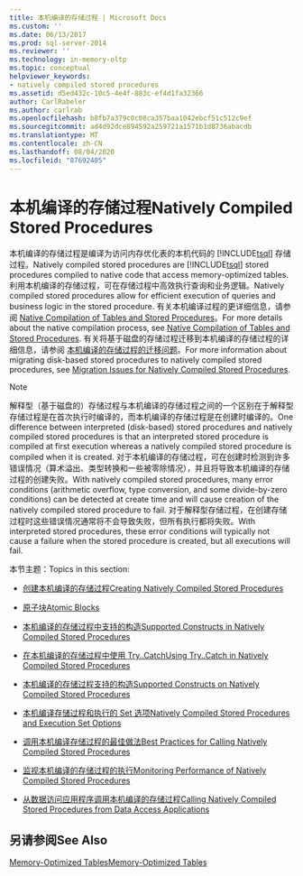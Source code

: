 ```yaml
---
title: 本机编译的存储过程 | Microsoft Docs
ms.custom: ''
ms.date: 06/13/2017
ms.prod: sql-server-2014
ms.reviewer: ''
ms.technology: in-memory-oltp
ms.topic: conceptual
helpviewer_keywords:
- natively compiled stored procedures
ms.assetid: d5ed432c-10c5-4e4f-883c-ef4d1fa32366
author: CarlRabeler
ms.author: carlrab
ms.openlocfilehash: b8fb7a379c0c08ca357baa1042ebcf51c512c9ef
ms.sourcegitcommit: ad4d92dce894592a259721a1571b1d8736abacdb
ms.translationtype: MT
ms.contentlocale: zh-CN
ms.lasthandoff: 08/04/2020
ms.locfileid: "87692405"
---
```

# <a name="natively-compiled-stored-procedures"></a><span data-ttu-id="d89f9-102">本机编译的存储过程</span><span class="sxs-lookup"><span data-stu-id="d89f9-102">Natively Compiled Stored Procedures</span></span>
  <span data-ttu-id="d89f9-103">本机编译的存储过程是编译为访问内存优化表的本机代码的 [!INCLUDE[tsql](../../includes/tsql-md.md)] 存储过程。</span><span class="sxs-lookup"><span data-stu-id="d89f9-103">Natively compiled stored procedures are [!INCLUDE[tsql](../../includes/tsql-md.md)] stored procedures compiled to native code that access memory-optimized tables.</span></span> <span data-ttu-id="d89f9-104">利用本机编译的存储过程，可在存储过程中高效执行查询和业务逻辑。</span><span class="sxs-lookup"><span data-stu-id="d89f9-104">Natively compiled stored procedures allow for efficient execution of queries and business logic in the stored procedure.</span></span> <span data-ttu-id="d89f9-105">有关本机编译过程的更详细信息，请参阅 [Native Compilation of Tables and Stored Procedures](native-compilation-of-tables-and-stored-procedures.md)。</span><span class="sxs-lookup"><span data-stu-id="d89f9-105">For more details about the native compilation process, see [Native Compilation of Tables and Stored Procedures](native-compilation-of-tables-and-stored-procedures.md).</span></span> <span data-ttu-id="d89f9-106">有关将基于磁盘的存储过程迁移到本机编译的存储过程的详细信息，请参阅 [本机编译的存储过程的迁移问题](migration-issues-for-natively-compiled-stored-procedures.md)。</span><span class="sxs-lookup"><span data-stu-id="d89f9-106">For more information about migrating disk-based stored procedures to natively compiled stored procedures, see [Migration Issues for Natively Compiled Stored Procedures](migration-issues-for-natively-compiled-stored-procedures.md).</span></span>  
  
> [!NOTE]  
>  <span data-ttu-id="d89f9-107">解释型（基于磁盘的）存储过程与本机编译的存储过程之间的一个区别在于解释型存储过程是在首次执行时编译的，而本机编译的存储过程是在创建时编译的。</span><span class="sxs-lookup"><span data-stu-id="d89f9-107">One difference between interpreted (disk-based) stored procedures and natively compiled stored procedures is that an interpreted stored procedure is compiled at first execution whereas a natively compiled stored procedure is compiled when it is created.</span></span> <span data-ttu-id="d89f9-108">对于本机编译的存储过程，可在创建时检测到许多错误情况（算术溢出、类型转换和一些被零除情况），并且将导致本机编译的存储过程的创建失败。</span><span class="sxs-lookup"><span data-stu-id="d89f9-108">With natively compiled stored procedures, many error conditions (arithmetic overflow, type conversion, and some divide-by-zero conditions) can be detected at create time and will cause creation of the natively compiled stored procedure to fail.</span></span> <span data-ttu-id="d89f9-109">对于解释型存储过程，在创建存储过程时这些错误情况通常将不会导致失败，但所有执行都将失败。</span><span class="sxs-lookup"><span data-stu-id="d89f9-109">With interpreted stored procedures, these error conditions will typically not cause a failure when the stored procedure is created, but all executions will fail.</span></span>  
  
 <span data-ttu-id="d89f9-110">本节主题：</span><span class="sxs-lookup"><span data-stu-id="d89f9-110">Topics in this section:</span></span>  
  
-   [<span data-ttu-id="d89f9-111">创建本机编译的存储过程</span><span class="sxs-lookup"><span data-stu-id="d89f9-111">Creating Natively Compiled Stored Procedures</span></span>](creating-natively-compiled-stored-procedures.md)  
  
-   [<span data-ttu-id="d89f9-112">原子块</span><span class="sxs-lookup"><span data-stu-id="d89f9-112">Atomic Blocks</span></span>](atomic-blocks-in-native-procedures.md)  
  
-   [<span data-ttu-id="d89f9-113">本机编译的存储过程中支持的构造</span><span class="sxs-lookup"><span data-stu-id="d89f9-113">Supported Constructs in Natively Compiled Stored Procedures</span></span>](supported-features-for-natively-compiled-t-sql-modules.md)  
  
-   [<span data-ttu-id="d89f9-114">在本机编译的存储过程中使用 Try..Catch</span><span class="sxs-lookup"><span data-stu-id="d89f9-114">Using Try..Catch in Natively Compiled Stored Procedures</span></span>](../../database-engine/using-try-catch-in-natively-compiled-stored-procedures.md)  
  
-   [<span data-ttu-id="d89f9-115">本机编译的存储过程支持的构造</span><span class="sxs-lookup"><span data-stu-id="d89f9-115">Supported Constructs on Natively Compiled Stored Procedures</span></span>](supported-ddl-for-natively-compiled-t-sql-modules.md)  
  
-   [<span data-ttu-id="d89f9-116">本机编译存储过程和执行的 Set 选项</span><span class="sxs-lookup"><span data-stu-id="d89f9-116">Natively Compiled Stored Procedures and Execution Set Options</span></span>](natively-compiled-stored-procedures-and-execution-set-options.md)  
  
-   [<span data-ttu-id="d89f9-117">调用本机编译存储过程的最佳做法</span><span class="sxs-lookup"><span data-stu-id="d89f9-117">Best Practices for Calling Natively Compiled Stored Procedures</span></span>](best-practices-for-calling-natively-compiled-stored-procedures.md)  
  
-   [<span data-ttu-id="d89f9-118">监视本机编译的存储过程的执行</span><span class="sxs-lookup"><span data-stu-id="d89f9-118">Monitoring Performance of Natively Compiled Stored Procedures</span></span>](monitoring-performance-of-natively-compiled-stored-procedures.md)  
  
-   [<span data-ttu-id="d89f9-119">从数据访问应用程序调用本机编译的存储过程</span><span class="sxs-lookup"><span data-stu-id="d89f9-119">Calling Natively Compiled Stored Procedures from Data Access Applications</span></span>](calling-natively-compiled-stored-procedures-from-data-access-applications.md)  
  
## <a name="see-also"></a><span data-ttu-id="d89f9-120">另请参阅</span><span class="sxs-lookup"><span data-stu-id="d89f9-120">See Also</span></span>  
 [<span data-ttu-id="d89f9-121">Memory-Optimized Tables</span><span class="sxs-lookup"><span data-stu-id="d89f9-121">Memory-Optimized Tables</span></span>](memory-optimized-tables.md)  
  
  

